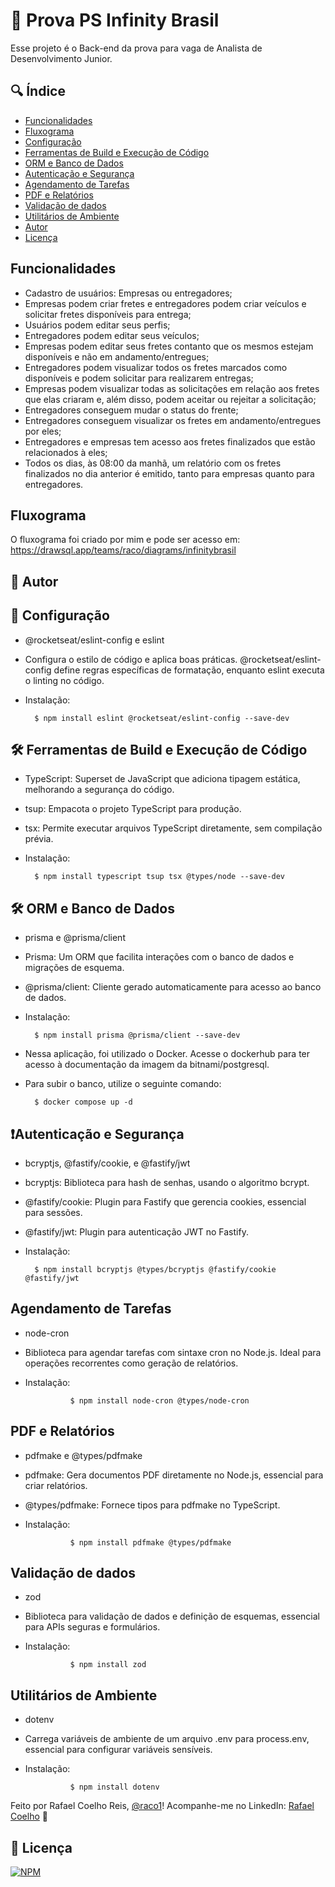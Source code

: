 
# 🚀 Prova PS Infinity Brasil

Esse projeto é o Back-end da prova para vaga de Analista de Desenvolvimento Junior.


## 🔍 Índice

-  <a href="#funcionalidades">Funcionalidades</a>
-  <a href="#fluxograma">Fluxograma</a>
-  <a href="#-configuração">Configuração</a>
-  <a href="#-ferramentas-de-build">Ferramentas de Build e Execução de Código</a>
-  <a href="#-ORM-bdd">ORM e Banco de Dados</a>
-  <a href="#-autenticacao-segurança">Autenticação e Segurança</a>
-  <a href="#-agendamento-de-tarefas">Agendamento de Tarefas</a>
-  <a href="#-pdf-relatorios">PDF e Relatórios</a>
-  <a href="#-validacao-dados">Validação de dados</a>
-  <a href="#-utilitatios-ambiente">Utilitários de Ambiente</a>
-  <a href="#-autor">Autor</a>
-  <a href="#-licença">Licença</a>

## Funcionalidades

- Cadastro de usuários: Empresas ou entregadores;
- Empresas podem criar fretes e entregadores podem criar veículos e solicitar fretes disponíveis para entrega;
- Usuários podem editar seus perfis;
- Entregadores podem editar seus veículos;
- Empresas podem editar seus fretes contanto que os mesmos estejam disponíveis e não em andamento/entregues;
- Entregadores podem visualizar todos os fretes marcados como disponíveis e podem solicitar para realizarem entregas;
- Empresas podem visualizar todas as solicitações em relação aos fretes que elas criaram e, além disso, podem aceitar ou rejeitar a solicitação;
- Entregadores conseguem mudar o status do frente;
- Entregadores conseguem visualizar os fretes em andamento/entregues por eles;
- Entregadores e empresas tem acesso aos fretes finalizados que estão relacionados à eles;
- Todos os dias, às 08:00 da manhã, um relatório com os fretes finalizados no dia anterior é emitido, tanto para empresas quanto para entregadores.


## Fluxograma

O fluxograma foi criado por mim e pode ser acesso em: https://drawsql.app/teams/raco/diagrams/infinitybrasil


## 🙂 Autor
## 🎨 Configuração

- @rocketseat/eslint-config e eslint
- Configura o estilo de código e aplica boas práticas. @rocketseat/eslint-config define regras específicas de formatação, enquanto eslint executa o linting no código.
- Instalação:


        $ npm install eslint @rocketseat/eslint-config --save-dev
## 🛠 Ferramentas de Build e Execução de Código

- TypeScript: Superset de JavaScript que adiciona tipagem estática, melhorando a segurança do código.
- tsup: Empacota o projeto TypeScript para produção.
- tsx: Permite executar arquivos TypeScript diretamente, sem compilação prévia.
- Instalação:

        $ npm install typescript tsup tsx @types/node --save-dev


## 🛠 ORM e Banco de Dados

- prisma e @prisma/client
- Prisma: Um ORM que facilita interações com o banco de dados e migrações de esquema.
- @prisma/client: Cliente gerado automaticamente para acesso ao banco de dados.
- Instalação:

        $ npm install prisma @prisma/client --save-dev

- Nessa aplicação, foi utilizado o Docker. Acesse o dockerhub para ter acesso à documentação da imagem da bitnami/postgresql.
- Para subir o banco, utilize o seguinte comando:

        $ docker compose up -d



## ❗️Autenticação e Segurança

- bcryptjs, @fastify/cookie, e @fastify/jwt
- bcryptjs: Biblioteca para hash de senhas, usando o algoritmo bcrypt.
- @fastify/cookie: Plugin para Fastify que gerencia cookies, essencial para sessões.
- @fastify/jwt: Plugin para autenticação JWT no Fastify.
- Instalação:

        $ npm install bcryptjs @types/bcryptjs @fastify/cookie @fastify/jwt

## Agendamento de Tarefas

- node-cron
- Biblioteca para agendar tarefas com sintaxe cron no Node.js. Ideal para operações recorrentes como geração de relatórios.
- Instalação:

                $ npm install node-cron @types/node-cron

## PDF e Relatórios

- pdfmake e @types/pdfmake
- pdfmake: Gera documentos PDF diretamente no Node.js, essencial para criar relatórios.
- @types/pdfmake: Fornece tipos para pdfmake no TypeScript.
- Instalação:

                $ npm install pdfmake @types/pdfmake
## Validação de dados

- zod
- Biblioteca para validação de dados e definição de esquemas, essencial para APIs seguras e formulários.
- Instalação:

                $ npm install zod
## Utilitários de Ambiente

- dotenv
- Carrega variáveis de ambiente de um arquivo .env para process.env, essencial para configurar variáveis sensíveis.
- Instalação:

                $ npm install dotenv


Feito por Rafael Coelho Reis, [@raco1](https://www.github.com/raco1)! Acompanhe-me no LinkedIn: [Rafael Coelho](https://www.linkedin.com/in/rafael-coelho-reis-873181204/) 👋


## 📖 Licença

[![NPM](https://img.shields.io/github/license/raco1/rocket-movies-api)](https://github.com/raco1/Desafio-Final-Explorer/blob/main/LICENSE.md)

